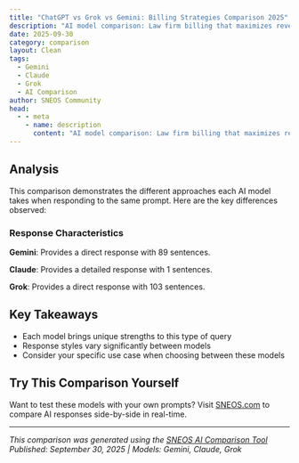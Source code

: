 ```yaml
---
title: "ChatGPT vs Grok vs Gemini: Billing Strategies Comparison 2025"
description: "AI model comparison: Law firm billing that maximizes revenue without alienating clients..."
date: 2025-09-30
category: comparison
layout: Clean
tags:
  - Gemini
  - Claude
  - Grok
  - AI Comparison
author: SNEOS Community
head:
  - - meta
    - name: description
      content: "AI model comparison: Law firm billing that maximizes revenue without alienating clients..."
---
```


<ChatComparison
  title="ChatGPT vs Grok vs Gemini: Billing Strategies Comparison 2025"
  prompt="Law firm billing that maximizes revenue without alienating clients"
  :responses='{
    "Gemini": "Law firm billing that maximizes revenue without alienating clients is a delicate balancing act. It requires transparency, value delivery, and a proactive approach. Here\u0027s a breakdown of strategies:\n\n**I. Foundational Principles: Transparency \u0026 Value**\n\n*   **Clearly Defined Engagement Agreement:**\n    *   **Scope of Work:**  Be precise about what you *will* and *will not* do.  Ambiguity leads to disputes.\n    *   **Billing Rates (All Personnel):**  List hourly rates for partners, associates, paralegals, and any other billable staff.  Make sure clients understand the rate structure.\n    *   **Fee Arrangement:** Specify whether it\u0027s hourly, flat fee, contingency, hybrid, or value-based. Explain the advantages and disadvantages of each.\n    *   **Expense Policy:**  Detail which expenses are billable (travel, court fees, copying, online research, etc.) and how they are calculated.  Get pre-approval for significant expenses.\n    *   **Payment Terms:**  Clearly state due dates, late payment penalties (if any), and accepted payment methods.\n    *   **Regular Reviews:** Include a clause stating how often the engagement agreement will be reviewed and updated, and under what circumstances.\n\n*   **Communication is Key:**\n    *   **Regular Updates:**  Keep clients informed about the progress of their case, potential roadblocks, and any significant changes in strategy.\n    *   **Discuss Budget Implications:**  If a case is going to require more work than initially anticipated, discuss the potential budget impact *before* incurring the extra costs.\n    *   **Promptly Answer Questions:**  Respond to client inquiries about billing promptly and thoroughly. Don\u0027t leave them guessing.\n    *   **Educate Clients:** Explain legal processes and why certain tasks are necessary. Help them understand the value you\u0027re providing.\n\n*   **Focus on Value:**\n    *   **Deliver Exceptional Service:**  The best way to avoid billing disputes is to provide high-quality legal work that achieves positive results.\n    *   **Go the Extra Mile:**  Small gestures of good service (e.g., anticipating needs, being readily available) can build goodwill and make clients more understanding of fees.\n    *   **Demonstrate Results:**  Quantify the value you bring.  Did you save them money?  Protect their interests?  Achieve a favorable outcome?  Highlight these successes.\n\n**II. Billing Practices to Maximize Revenue (Without Alienating Clients):**\n\n*   **Detailed and Accurate Timekeeping:**\n    *   **Record Time Contemporaneously:**  Don\u0027t rely on memory. Record time as you work on a task. Use time tracking software.\n    *   **Use Clear and Descriptive Time Entries:**  Avoid vague descriptions like \u0022research\u0022 or \u0022phone call.\u0022  Instead, use \u0022Research regarding statute of limitations for breach of contract claim\u0022 or \u0022Phone conference with client regarding settlement offer.\u0022\n    *   **Avoid Block Billing:**  Break down large blocks of time into smaller, more specific entries.  Clients are often suspicious of block billing.\n    *   **Reasonable Billing Increments:**  Many firms bill in 6-minute (0.1 hour) increments. Be consistent.\n\n*   **Strategic Fee Arrangements:**\n    *   **Flat Fees:**  Good for routine tasks (e.g., simple wills, uncontested divorces). Provides certainty for the client and allows you to streamline your work.  Carefully estimate the scope of work to ensure profitability.\n    *   **Contingency Fees:**  Common in personal injury cases.  Align your interests with the client\u0027s, but be selective about the cases you take on contingency.\n    *   **Value-Based Billing:**  Focus on the *value* you provide, not just the time you spend.  This requires a deep understanding of the client\u0027s needs and goals.  Can be very lucrative if done right.\n    *   **Hybrid Fee Arrangements:**  Combine elements of different fee structures (e.g., a small flat fee for initial work, plus an hourly rate if the case goes to trial).\n    *   **Consider a Retainer:** Secures your services and provides a financial buffer.\n\n*   **Expense Management:**\n    *   **Minimize Unnecessary Expenses:**  Be mindful of costs.  Don\u0027t spend lavishly on client matters.\n    *   **Negotiate Vendor Rates:**  Shop around for the best prices on services like copying, printing, and expert witnesses.\n    *   **Pass Through Discounts:** If you receive a discount from a vendor, pass that discount on to the client.\n    *   **Itemize Expenses Clearly:**  Don\u0027t just lump expenses together.  Provide a detailed breakdown.\n\n*   **Billing Software and Automation:**\n    *   **Use a Robust Billing System:**  Modern software can automate time tracking, invoicing, and payment processing.  It can also help you identify potential billing errors.\n    *   **Consider Online Payment Options:**  Make it easy for clients to pay their bills.\n    *   **Automated Reminders:**  Set up automated reminders for overdue invoices.\n\n*   **Review and Audit Bills:**\n    *   **Catch Errors Before Sending:**  Review each bill carefully before sending it to the client.  Look for errors in time entries, expense calculations, and billing rates.\n    *   **Ensure Compliance with Billing Guidelines:**  If the client has specific billing guidelines, make sure you are following them.\n    *   **Consider Internal Audits:** Periodically audit your billing practices to identify areas for improvement.\n\n**III. Proactive Client Management \u0026 Relationship Building**\n\n*   **Regular Client Communication:**\n    *   **Progress Reports:**  Provide periodic updates on the case, even if there\u0027s no major news.\n    *   **Phone Calls and Emails:**  Stay in touch with clients.  Be responsive to their questions and concerns.\n    *   **Client Satisfaction Surveys:**  Get feedback from clients on your services and billing practices.\n\n*   **Be Willing to Negotiate (Within Reason):**\n    *   **Listen to Concerns:**  If a client raises concerns about a bill, listen carefully to their concerns and try to understand their perspective.\n    *   **Offer Explanations:**  Explain the basis for the charges in detail.\n    *   **Be Flexible:**  In some cases, it may be necessary to negotiate a discount or payment plan to resolve a billing dispute.  It\u0027s often better to compromise than to lose a client.\n\n*   **Train Your Team:**\n    *   **Billing Policies and Procedures:**  Train your attorneys and staff on your firm\u0027s billing policies and procedures.\n    *   **Client Communication Skills:**  Teach your team how to communicate effectively with clients about billing matters.\n    *   **Ethical Billing Practices:**  Emphasize the importance of ethical billing practices and avoiding overbilling.\n\n**IV. Ethical Considerations:**\n\n*   **Do Not Overbill:**  This is unethical and can damage your reputation.  Only bill for reasonable and necessary services.\n*   **Be Transparent About Fees:**  Don\u0027t hide fees or surprise clients with unexpected charges.\n*   **Avoid \u0022Padding\u0022 Time:**  Don\u0027t inflate your time entries.\n*   **Comply with Ethical Rules:**  Be familiar with the ethical rules governing attorney billing in your jurisdiction.\n\n**In Summary:**\n\nMaximizing revenue while maintaining positive client relationships requires a firm commitment to transparency, value, and ethical billing practices.  By implementing these strategies, law firms can increase their profitability without alienating their clients.  The key is to focus on delivering exceptional service, communicating effectively, and being willing to work with clients to resolve billing disputes.\n",
    "Claude": "Here are key strategies for revenue-maximizing billing that maintains strong client relationships:\n\n## Transparent Billing Practices\n\n**Clear Fee Structures**\n- Provide detailed engagement letters outlining all potential costs\n- Use fixed fees for routine matters when possible\n- Clearly explain hourly rate variations by attorney level\n- Discuss estimated ranges and budget parameters upfront\n\n**Regular Communication**\n- Send monthly interim bills rather than large quarterly surprises\n- Include brief case progress updates with invoices\n- Promptly notify clients when approaching budget thresholds\n- Offer regular budget reviews for ongoing matters\n\n## Value-Based Billing Models\n\n**Alternative Fee Arrangements (AFAs)**\n- Flat fees for standardized services\n- Success/contingency components for appropriate matters\n- Blended rates for team-based work\n- Phased billing tied to project milestones\n\n**Value Documentation**\n- Clearly articulate outcomes achieved\n- Quantify cost savings or revenue generated for client\n- Highlight expertise that prevented problems\n- Compare costs to potential consequences avoided\n\n## Efficiency and Technology\n\n**Process Optimization**\n- Use templates and precedents to reduce drafting time\n- Implement matter management systems\n- Automate routine tasks where appropriate\n- Train staff to work efficiently at appropriate levels\n\n**Accurate Time Tracking**\n- Use real-time time entry systems\n- Provide detailed, meaningful task descriptions\n- Avoid block billing for multiple tasks\n- Review and edit time entries for accuracy and client value\n\n## Client Relationship Management\n\n**Regular Check-ins**\n- Schedule periodic relationship meetings beyond billing discussions\n- Seek feedback on service quality and billing satisfaction\n- Address concerns promptly and professionally\n- Demonstrate ongoing value beyond individual matters\n\n**Flexible Payment Options**\n- Offer payment plans for large bills\n- Accept various payment methods\n- Consider retainer arrangements\n- Provide early payment discounts when cash flow allows\n\nWould you like me to elaborate on any of these strategies or discuss implementation approaches?",
    "Grok": "Balancing revenue maximization with client satisfaction is a delicate art for law firms. Billing practices must be transparent, fair, and value-driven to maintain trust while ensuring profitability. Below are strategies for law firm billing that can help achieve this balance, based on industry best practices and client psychology.\n\n---\n\n### 1. Adopt Transparent and Predictable Billing Models\n   - **Why it works**: Clients are more likely to accept bills when they understand what they\u2019re paying for and can anticipate costs. Surprises in billing lead to dissatisfaction.\n   - **How to implement**:\n     - Use **flat fees** for predictable, routine matters (e.g., simple contracts, wills). This provides certainty for clients and allows the firm to build in a margin for efficiency gains.\n     - Offer **capped fees** or hybrid models (a base fee plus hourly for unexpected complexities) for matters with some uncertainty.\n     - Provide detailed **fee estimates** upfront, with clear explanations of variables that could increase costs.\n   - **Revenue impact**: Predictable models encourage clients to engage services without hesitation, increasing case volume. Efficiency-driven flat fees can also boost margins if workflows are streamlined.\n\n---\n\n### 2. Leverage Value-Based Billing Over Hourly Rates\n   - **Why it works**: Hourly billing often feels like a \u201Cblack box\u201D to clients, who may perceive it as incentivizing inefficiency. Value-based billing ties fees to the outcome or importance of the work, aligning firm and client interests.\n   - **How to implement**:\n     - Charge based on the complexity, risk, or value of the outcome (e.g., a percentage of a settlement or deal value for high-stakes cases).\n     - Offer **success fees** or contingency arrangements for litigation, where clients pay only if they win (or pay a reduced rate upfront with a bonus on success).\n   - **Revenue impact**: Value-based billing can justify higher fees for high-impact work, as clients are willing to pay more for results that matter. It also differentiates the firm from competitors stuck on hourly rates.\n   - **Client satisfaction**: Clients feel they\u2019re paying for results, not just time, which builds trust.\n\n---\n\n### 3. Implement Tiered Service Packages\n   - **Why it works**: Offering different service levels allows clients to choose what fits their budget and needs, reducing sticker shock and increasing perceived control.\n   - **How to implement**:\n     - Create packages such as \u201CBasic,\u201D \u201CStandard,\u201D and \u201CPremium\u201D for common services (e.g., corporate formation or estate planning). Each tier could include more comprehensive advice, faster turnaround, or additional perks.\n     - Clearly explain what each package includes and the value of \u201Cupgrading.\u201D\n   - **Revenue impact**: Upselling to higher tiers becomes natural as clients see tangible benefits, increasing per-client revenue without pushing too hard.\n   - **Client satisfaction**: Clients appreciate having options and don\u2019t feel forced into a one-size-fits-all cost structure.\n\n---\n\n### 4. Use Technology to Streamline Billing and Enhance Transparency\n   - **Why it works**: Clients expect modern, accessible billing practices. Technology reduces errors, speeds up invoicing, and provides real-time insights, which builds trust.\n   - **How to implement**:\n     - Use billing software (e.g., Clio, MyCase) to automate time tracking, generate detailed invoices, and allow clients to view costs in real time via client portals.\n     - Break down invoices with clear descriptions of tasks, time spent, and associated costs\u2014avoid vague entries like \u201Clegal services.\u201D\n     - Offer online payment options and reminders to reduce friction in collections.\n   - **Revenue impact**: Automation reduces administrative overhead, allowing staff to focus on billable work. Clear invoices also minimize disputes, speeding up payment cycles.\n   - **Client satisfaction**: Transparency and ease of payment make clients feel respected and in control.\n\n---\n\n### 5. Communicate Regularly About Costs and Value\n   - **Why it works**: Clients are less likely to balk at bills if they\u2019re kept in the loop and understand the value of the work. Proactive communication prevents disputes before they arise.\n   - **How to implement**:\n     - Send periodic updates (e.g., weekly or monthly) summarizing work done, costs incurred, and upcoming expenses.\n     - Highlight milestones or wins in communications to reinforce the value of your services (e.g., \u201CWe successfully negotiated X, saving you Y\u201D).\n     - Be upfront about potential cost overruns as soon as they\u2019re foreseeable, proposing solutions like phased billing or scope adjustments.\n   - **Revenue impact**: Proactive communication reduces write-offs and disputes, ensuring more billed hours are actually collected. It also builds long-term client loyalty, leading to repeat business.\n   - **Client satisfaction**: Clients feel informed and valued, reducing the risk of alienation.\n\n---\n\n### 6. Offer Flexible Payment Plans\n   - **Why it works**: High legal fees can deter clients or strain relationships if payment is expected in full upfront. Flexible options make services accessible without compromising revenue.\n   - **How to implement**:\n     - Allow installment payments for large bills, with clear terms and minimal interest (if any).\n     - Partner with third-party financing companies that offer loans for legal fees, taking the burden off the firm.\n     - Accept multiple payment methods, including credit cards, to ease cash flow concerns for clients.\n   - **Revenue impact**: Flexible plans increase the likelihood of full payment over time and attract clients who might otherwise delay or avoid engaging services.\n   - **Client satisfaction**: Payment flexibility shows empathy for clients\u2019 financial situations, fostering goodwill.\n\n---\n\n### 7. Incentivize Early or Prompt Payment\n   - **Why it works**: Cash flow is critical for law firms, and incentives can encourage clients to pay quickly without resorting to heavy-handed collection tactics.\n   - **How to implement**:\n     - Offer small discounts (e.g., 2-5%) for invoices paid within a short window (e.g., 10 days).\n     - Charge modest late fees or interest for overdue payments, clearly communicated in engagement letters.\n   - **Revenue impact**: Faster payments improve cash flow, reducing the need for credit lines or delayed investments in growth.\n   - **Client satisfaction**: Discounts feel like a reward, and clear late fee policies prevent misunderstandings.\n\n---\n\n### 8. Focus on Retainer and Subscription Models for Recurring Revenue\n   - **Why it works**: Retainers and subscriptions create predictable income streams and deepen client relationships by ensuring ongoing engagement.\n   - **How to implement**:\n     - Offer retainer agreements for businesses or high-net-worth individuals needing regular legal advice, with a set monthly fee covering a defined scope of work.\n     - Create subscription plans for small businesses or startups, bundling services like contract reviews, compliance checks, or hourly consultations at a discount.\n   - **Revenue impact**: Recurring revenue stabilizes cash flow and reduces reliance on one-off matters, allowing better financial planning and investment in growth.\n   - **Client satisfaction**: Clients benefit from predictable costs and prioritized access to legal support, enhancing their perception of value.\n\n---\n\n### 9. Train Attorneys on Efficient Work and Billing Practices\n   - **Why it works**: Overbilling or inefficient work can inflate costs unnecessarily, alienating clients. Training ensures attorneys bill fairly while maximizing profitability.\n   - **How to implement**:\n     - Teach attorneys to track time accurately and describe work in client-friendly terms on invoices.\n     - Encourage delegation of routine tasks to junior staff or paralegals to keep costs down while maintaining quality.\n     - Use project management tools to monitor case progress and avoid duplication of effort.\n   - **Revenue impact**: Efficient work reduces write-downs (unbilled time) and allows attorneys to handle more cases, increasing overall billables.\n   - **Client satisfaction**: Clients notice when bills reflect reasonable effort, maintaining trust.\n\n---\n\n### 10. Seek Client Feedback on Billing Practices\n   - **Why it works**: Understanding client pain points around billing can help refine practices, preventing dissatisfaction and uncovering opportunities to add value.\n   - **How to implement**:\n     - Send post-engagement surveys asking about billing clarity, fairness, and overall experience.\n     - Hold periodic check-ins with long-term clients to discuss their preferences for billing structures.\n   - **Revenue impact**: Adjusting billing based on feedback can lead to higher retention and word-of-mouth referrals, driving long-term growth.\n   - **Client satisfaction**: Clients appreciate being heard, strengthening relationships.\n\n---\n\n### Key Pitfalls to Avoid\n- **Overbilling or padding hours**: This erodes trust and can lead to reputational damage or legal disputes.\n- **Lack of communication**: Failing to warn clients of cost increases or scope creep creates frustration.\n- **Inflexibility**: Rigid billing or payment terms can alienate clients with legitimate financial constraints.\n- **Opaque invoices**: Vague descriptions or lack of detail make clients question the value of services.\n\n---\n\nBy focusing on transparency, value alignment, and flexibility, law firms can design billing practices that maximize revenue while preserving client relationships. The goal is to make clients feel they are receiving high-value services for a fair price, ensuring both profitability and loyalty. If you\u2019re looking to implement specific tools or policies, consider starting with billing software and revised engagement letters to formalize transparent practices. Would you like guidance on specific software or templates for client communications?"
  }'
  published-date="12:51"
/>

## Analysis

This comparison demonstrates the different approaches each AI model takes when responding to the same prompt. Here are the key differences observed:

### Response Characteristics

**Gemini**: Provides a direct response with 89 sentences. 

**Claude**: Provides a detailed response with 1 sentences. 

**Grok**: Provides a direct response with 103 sentences. 

## Key Takeaways

- Each model brings unique strengths to this type of query
- Response styles vary significantly between models
- Consider your specific use case when choosing between these models

## Try This Comparison Yourself

Want to test these models with your own prompts? Visit [SNEOS.com](https://sneos.com) to compare AI responses side-by-side in real-time.

---

*This comparison was generated using the [SNEOS AI Comparison Tool](https://sneos.com)*
*Published: September 30, 2025 | Models: Gemini, Claude, Grok*
